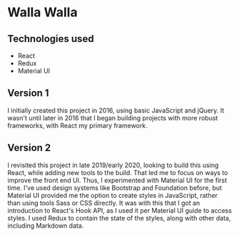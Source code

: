 Walla Walla
===================
## Technologies used
* React
* Redux
* Material UI

## Version 1

I initially created this project in 2016, using basic JavaScript and jQuery.  It wasn't until later in 2016 that I began building projects with more robust frameworks, with React my primary framework.

## Version 2

I revisited this project in late 2019/early 2020, looking to build this using React, while adding new tools to the build.  That led me to focus on ways to improve the front end UI.  Thus, I experimented with Material UI for the first time.  I've used design systems like Bootstrap and Foundation before, but Material UI provided me the option to create styles in JavaScript, rather than using tools Sass or CSS directly.  It was with this that I got an introduction to React's Hook API, as I used it per Material UI guide to access styles.  I used Redux to contain the state of the styles, along with other data, including Markdown data.  

